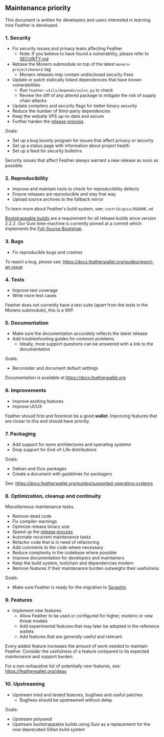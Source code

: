 ## Maintenance priority

This document is written for developers and users interested in learning how Feather is developed.

### 1. Security

- Fix security issues and privacy leaks affecting Feather
  - Note: If you believe to have found a vulnerability, please refer to [SECURITY.md](SECURITY.md)
- Rebase the Monero submodule on top of the latest `monero-project/monero` tag
  - Monero releases may contain undisclosed security fixes
- Update or patch statically linked dependencies that have known vulnerabilities
  - Run `feather-utils/depends/vulns.py` to check
  - Review the diff of any altered package to mitigate the risk of supply chain attacks
- Update compilers and security flags for better binary security
- Reduce the number of third-party dependencies
- Keep the website VPS up-to-date and secure
- Further harden the [release process](RELEASE.md)

Goals:

- Set up a bug bounty program for issues that affect privacy or security
- Set up a status page with information about project health
- Set up a feed for security bulletins

Security issues that affect Feather always warrant a new release as soon as possible.

### 2. Reproducibility

- Improve and maintain tools to check for reproducibility defects
- Ensure releases are reproducible and stay that way
- Upload source archives to the fallback mirror

To learn more about Feather's build system, see: `contrib/guix/README.md`

[Bootstrappable builds](https://bootstrappable.org/) are a requirement for all release builds since version 2.2.2. 
Our Guix time-machine is currently pinned at a commit which implements the 
[Full-Source Bootstrap](https://guix.gnu.org/en/blog/2023/the-full-source-bootstrap-building-from-source-all-the-way-down/).

### 3. Bugs

- Fix reproducible bugs and crashes

To report a bug, please see: https://docs.featherwallet.org/guides/report-an-issue

### 4. Tests

- Improve test coverage
- Write more test cases

Feather does not currently have a test suite (apart from the tests in the Monero submodule), this is a WIP.

### 5. Documentation

- Make sure the documentation accurately reflects the latest release
- Add troubleshooting guides for common problems
  - Ideally, most support questions can be answered with a link to the documentation

Goals:
- Reconsider and document default settings

Documentation is available at https://docs.featherwallet.org

### 6. Improvements

- Improve existing features
- Improve UI/UX

Feather should first and foremost be a good __wallet__.
Improving features that are closer to this end should have priority.

### 7. Packaging

- Add support for more architectures and operating systems
- Drop support for End-of-Life distributions

Goals:

- Debian and Guix packages
- Create a document with guidelines for packagers

See: https://docs.featherwallet.org/guides/supported-operating-systems

### 8. Optimization, cleanup and continuity

Miscellaneous maintenance tasks.

- Remove dead code
- Fix compiler warnings
- Optimize release binary size
- Speed up the [release process](RELEASE.md)
- Automate recurrent maintenance tasks
- Refactor code that is in need of refactoring
- Add comments to the code where necessary
- Reduce complexity in the codebase where possible
- Improve documentation for developers and maintainers
- Keep the build system, toolchain and dependencies modern
- Remove features if their maintenance burden outweighs their usefulness

Goals:

- Make sure Feather is ready for the migration to [Seraphis](https://github.com/seraphis-migration/wallet3)

### 9. Features

- Implement new features
  - Allow Feather to be used or configured for higher, esoteric or new threat models
  - Add experimental features that may later be adopted in the reference wallets
  - Add features that are generally useful and relevant

Every added feature increases the amount of work needed to maintain Feather. Consider the usefulness of a feature 
compared to its expected maintenance and support burden.

For a non-exhaustive list of potentially new features, see: https://featherwallet.org/ideas

### 10. Upstreaming

- Upstream tried and tested features, bugfixes and useful patches
  - Bugfixes should be upstreamed without delay

Goals:

- Upstream polyseed
- Upstream bootstrappable builds using Guix as a replacement for the now deprecated Gitian build system